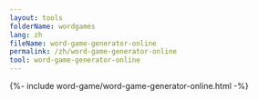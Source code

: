 ```yaml
---
layout: tools
folderName: wordgames
lang: zh
fileName: word-game-generator-online
permalink: /zh/word-game-generator-online
tool: word-game-generator-online
---
```

{%- include word-game/word-game-generator-online.html -%}
